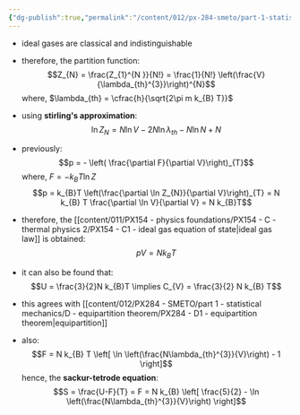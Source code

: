 ```yaml
---
{"dg-publish":true,"permalink":"/content/012/px-284-smeto/part-1-statistical-mechanics/h-gases/px-284-h4-ideal-gas/","noteIcon":"1","created":"2025-08-27T13:15:24.649+01:00","updated":"2025-01-13T10:41:59.000+00:00"}
---
```


- ideal gases are classical and indistinguishable
- therefore, the partition function:
$$Z_{N} = \frac{Z_{1}^{N }}{N!} = \frac{1}{N!} \left(\frac{V}{\lambda_{th}^{3}}\right)^{N}$$
	where, $\lambda_{th} = \cfrac{h}{\sqrt{2\pi m k_{B} T}}$

- using **stirling's approximation**:
$$\ln Z_{N} = N \ln V  - 2N \ln \lambda_{th} - N \ln N + N$$
- previously:
$$p = - \left( \frac{\partial F}{\partial V}\right)_{T}$$
	where, $F = -k_{B}T\ln Z$
$$p = k_{B}T \left(\frac{\partial \ln Z_{N}}{\partial V}\right)_{T} = N k_{B} T \frac{\partial \ln V}{\partial V} = N k_{B}T$$
- therefore, the [[content/011/PX154 - physics foundations/PX154 - C - thermal physics 2/PX154 - C1 - ideal gas equation of state\|ideal gas law]] is obtained:
$$pV = N k_{B} T$$

- it can also be found that:
$$U = \frac{3}{2}N k_{B}T \implies C_{V} = \frac{3}{2} N k_{B} T$$
- this agrees with [[content/012/PX284 - SMETO/part 1 - statistical mechanics/D - equipartition theorem/PX284 - D1 - equipartition theorem\|equipartition]]

- also:
$$F = N k_{B} T \left[ \ln \left(\frac{N\lambda_{th}^{3}}{V}\right) - 1 \right]$$
hence, the **sackur-tetrode equation**:
$$S = \frac{U-F}{T} = F = N k_{B} \left[ \frac{5}{2} - \ln \left(\frac{N\lambda_{th}^{3}}{V}\right) \right]$$
